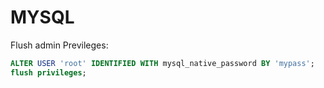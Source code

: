 # MYSQL

Flush admin Previleges:
```sql
ALTER USER 'root' IDENTIFIED WITH mysql_native_password BY 'mypass';
flush privileges;
```
